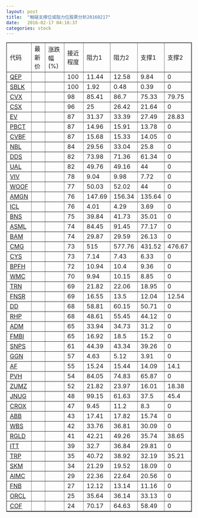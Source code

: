 ```yaml
---
layout: post
title:  "触碰支撑位或阻力位股票分析20160217"
date:   2016-02-17 04:16:37
categories: stock
---
```

<script type="text/javascript">
var stockList = []
stockList.push('gb_qep');
stockList.push('gb_sblk');
stockList.push('gb_cvx');
stockList.push('gb_csx');
stockList.push('gb_ev');
stockList.push('gb_pbct');
stockList.push('gb_cvbf');
stockList.push('gb_nbl');
stockList.push('gb_dds');
stockList.push('gb_ual');
stockList.push('gb_viv');
stockList.push('gb_woof');
stockList.push('gb_amgn');
stockList.push('gb_icl');
stockList.push('gb_bns');
stockList.push('gb_asml');
stockList.push('gb_bam');
stockList.push('gb_cmg');
stockList.push('gb_cys');
stockList.push('gb_bpfh');
stockList.push('gb_wmc');
stockList.push('gb_trn');
stockList.push('gb_fnsr');
stockList.push('gb_dd');
stockList.push('gb_rhp');
stockList.push('gb_adm');
stockList.push('gb_fmbi');
stockList.push('gb_snps');
stockList.push('gb_ggn');
stockList.push('gb_af');
stockList.push('gb_pvh');
stockList.push('gb_zumz');
stockList.push('gb_jnug');
stockList.push('gb_crox');
stockList.push('gb_abb');
stockList.push('gb_wbs');
stockList.push('gb_rgld');
stockList.push('gb_itt');
stockList.push('gb_trp');
stockList.push('gb_skm');
stockList.push('gb_aimc');
stockList.push('gb_fnb');
stockList.push('gb_orcl');
stockList.push('gb_cof');
</script>
<table border="1">
 <tr>
 <td>代码</td>
 <td>最新价</td>
 <td>涨跌幅(%)</td>
 <td>接近程度</td>
 <td>阻力1</td>
 <td>阻力2</td>
 <td>支撑1</td>
 <td>支撑2</td>
</tr>
  <tr id="qep" class="green">
  <td><a href="http://stock.finance.sina.com.cn/usstock/quotes/QEP.html" target="_blank">QEP</a></td><td></td><td></td><td>100</td><td>11.44</td><td>12.58</td><td>9.84</td><td>0</td></tr>
  <tr id="sblk" class="green">
  <td><a href="http://stock.finance.sina.com.cn/usstock/quotes/SBLK.html" target="_blank">SBLK</a></td><td></td><td></td><td>100</td><td>1.92</td><td>0.48</td><td>0.39</td><td>0</td></tr>
  <tr id="cvx" class="red">
  <td><a href="http://stock.finance.sina.com.cn/usstock/quotes/CVX.html" target="_blank">CVX</a></td><td></td><td></td><td>98</td><td>85.41</td><td>86.7</td><td>75.33</td><td>79.75</td></tr>
  <tr id="csx" class="red">
  <td><a href="http://stock.finance.sina.com.cn/usstock/quotes/CSX.html" target="_blank">CSX</a></td><td></td><td></td><td>96</td><td>25</td><td>26.42</td><td>21.64</td><td>0</td></tr>
  <tr id="ev" class="green">
  <td><a href="http://stock.finance.sina.com.cn/usstock/quotes/EV.html" target="_blank">EV</a></td><td></td><td></td><td>87</td><td>31.37</td><td>33.39</td><td>27.49</td><td>28.83</td></tr>
  <tr id="pbct" class="red">
  <td><a href="http://stock.finance.sina.com.cn/usstock/quotes/PBCT.html" target="_blank">PBCT</a></td><td></td><td></td><td>87</td><td>14.96</td><td>15.91</td><td>13.78</td><td>0</td></tr>
  <tr id="cvbf" class="red">
  <td><a href="http://stock.finance.sina.com.cn/usstock/quotes/CVBF.html" target="_blank">CVBF</a></td><td></td><td></td><td>87</td><td>15.68</td><td>15.33</td><td>14.05</td><td>0</td></tr>
  <tr id="nbl" class="red">
  <td><a href="http://stock.finance.sina.com.cn/usstock/quotes/NBL.html" target="_blank">NBL</a></td><td></td><td></td><td>84</td><td>29.56</td><td>33.04</td><td>25.8</td><td>0</td></tr>
  <tr id="dds" class="red">
  <td><a href="http://stock.finance.sina.com.cn/usstock/quotes/DDS.html" target="_blank">DDS</a></td><td></td><td></td><td>82</td><td>73.98</td><td>71.36</td><td>61.34</td><td>0</td></tr>
  <tr id="ual" class="red">
  <td><a href="http://stock.finance.sina.com.cn/usstock/quotes/UAL.html" target="_blank">UAL</a></td><td></td><td></td><td>82</td><td>49.76</td><td>49.16</td><td>44</td><td>0</td></tr>
  <tr id="viv" class="red">
  <td><a href="http://stock.finance.sina.com.cn/usstock/quotes/VIV.html" target="_blank">VIV</a></td><td></td><td></td><td>78</td><td>9.04</td><td>9.98</td><td>7.72</td><td>0</td></tr>
  <tr id="woof" class="red">
  <td><a href="http://stock.finance.sina.com.cn/usstock/quotes/WOOF.html" target="_blank">WOOF</a></td><td></td><td></td><td>77</td><td>50.03</td><td>52.02</td><td>44</td><td>0</td></tr>
  <tr id="amgn" class="red">
  <td><a href="http://stock.finance.sina.com.cn/usstock/quotes/AMGN.html" target="_blank">AMGN</a></td><td></td><td></td><td>76</td><td>147.69</td><td>156.34</td><td>135.64</td><td>0</td></tr>
  <tr id="icl" class="red">
  <td><a href="http://stock.finance.sina.com.cn/usstock/quotes/ICL.html" target="_blank">ICL</a></td><td></td><td></td><td>76</td><td>4.01</td><td>4.29</td><td>3.69</td><td>0</td></tr>
  <tr id="bns" class="red">
  <td><a href="http://stock.finance.sina.com.cn/usstock/quotes/BNS.html" target="_blank">BNS</a></td><td></td><td></td><td>75</td><td>39.84</td><td>41.73</td><td>35.01</td><td>0</td></tr>
  <tr id="asml" class="red">
  <td><a href="http://stock.finance.sina.com.cn/usstock/quotes/ASML.html" target="_blank">ASML</a></td><td></td><td></td><td>74</td><td>84.45</td><td>91.45</td><td>77.17</td><td>0</td></tr>
  <tr id="bam" class="green">
  <td><a href="http://stock.finance.sina.com.cn/usstock/quotes/BAM.html" target="_blank">BAM</a></td><td></td><td></td><td>74</td><td>29.87</td><td>29.59</td><td>26.13</td><td>0</td></tr>
  <tr id="cmg" class="green">
  <td><a href="http://stock.finance.sina.com.cn/usstock/quotes/CMG.html" target="_blank">CMG</a></td><td></td><td></td><td>73</td><td>515</td><td>577.76</td><td>431.52</td><td>476.67</td></tr>
  <tr id="cys" class="red">
  <td><a href="http://stock.finance.sina.com.cn/usstock/quotes/CYS.html" target="_blank">CYS</a></td><td></td><td></td><td>73</td><td>7.14</td><td>7.43</td><td>6.33</td><td>0</td></tr>
  <tr id="bpfh" class="red">
  <td><a href="http://stock.finance.sina.com.cn/usstock/quotes/BPFH.html" target="_blank">BPFH</a></td><td></td><td></td><td>72</td><td>10.94</td><td>10.4</td><td>9.36</td><td>0</td></tr>
  <tr id="wmc" class="green">
  <td><a href="http://stock.finance.sina.com.cn/usstock/quotes/WMC.html" target="_blank">WMC</a></td><td></td><td></td><td>70</td><td>9.94</td><td>10.15</td><td>8.85</td><td>0</td></tr>
  <tr id="trn" class="red">
  <td><a href="http://stock.finance.sina.com.cn/usstock/quotes/TRN.html" target="_blank">TRN</a></td><td></td><td></td><td>69</td><td>21.82</td><td>22.06</td><td>18.95</td><td>0</td></tr>
  <tr id="fnsr" class="green">
  <td><a href="http://stock.finance.sina.com.cn/usstock/quotes/FNSR.html" target="_blank">FNSR</a></td><td></td><td></td><td>69</td><td>16.55</td><td>13.5</td><td>12.04</td><td>12.54</td></tr>
  <tr id="dd" class="green">
  <td><a href="http://stock.finance.sina.com.cn/usstock/quotes/DD.html" target="_blank">DD</a></td><td></td><td></td><td>68</td><td>58.81</td><td>60.15</td><td>50.71</td><td>0</td></tr>
  <tr id="rhp" class="green">
  <td><a href="http://stock.finance.sina.com.cn/usstock/quotes/RHP.html" target="_blank">RHP</a></td><td></td><td></td><td>68</td><td>48.61</td><td>55.45</td><td>44.12</td><td>0</td></tr>
  <tr id="adm" class="red">
  <td><a href="http://stock.finance.sina.com.cn/usstock/quotes/ADM.html" target="_blank">ADM</a></td><td></td><td></td><td>65</td><td>33.94</td><td>34.73</td><td>31.2</td><td>0</td></tr>
  <tr id="fmbi" class="red">
  <td><a href="http://stock.finance.sina.com.cn/usstock/quotes/FMBI.html" target="_blank">FMBI</a></td><td></td><td></td><td>65</td><td>16.92</td><td>18.5</td><td>15.2</td><td>0</td></tr>
  <tr id="snps" class="red">
  <td><a href="http://stock.finance.sina.com.cn/usstock/quotes/SNPS.html" target="_blank">SNPS</a></td><td></td><td></td><td>61</td><td>44.39</td><td>43.34</td><td>39.26</td><td>0</td></tr>
  <tr id="ggn" class="red">
  <td><a href="http://stock.finance.sina.com.cn/usstock/quotes/GGN.html" target="_blank">GGN</a></td><td></td><td></td><td>57</td><td>4.63</td><td>5.12</td><td>3.91</td><td>0</td></tr>
  <tr id="af" class="red">
  <td><a href="http://stock.finance.sina.com.cn/usstock/quotes/AF.html" target="_blank">AF</a></td><td></td><td></td><td>55</td><td>15.24</td><td>15.44</td><td>14.09</td><td>14.1</td></tr>
  <tr id="pvh" class="red">
  <td><a href="http://stock.finance.sina.com.cn/usstock/quotes/PVH.html" target="_blank">PVH</a></td><td></td><td></td><td>54</td><td>84.05</td><td>74.83</td><td>65.87</td><td>0</td></tr>
  <tr id="zumz" class="green">
  <td><a href="http://stock.finance.sina.com.cn/usstock/quotes/ZUMZ.html" target="_blank">ZUMZ</a></td><td></td><td></td><td>52</td><td>21.82</td><td>23.97</td><td>16.01</td><td>18.38</td></tr>
  <tr id="jnug" class="green">
  <td><a href="http://stock.finance.sina.com.cn/usstock/quotes/JNUG.html" target="_blank">JNUG</a></td><td></td><td></td><td>48</td><td>99.15</td><td>61.63</td><td>37.5</td><td>45.4</td></tr>
  <tr id="crox" class="red">
  <td><a href="http://stock.finance.sina.com.cn/usstock/quotes/CROX.html" target="_blank">CROX</a></td><td></td><td></td><td>47</td><td>9.45</td><td>11.2</td><td>8.3</td><td>0</td></tr>
  <tr id="abb" class="green">
  <td><a href="http://stock.finance.sina.com.cn/usstock/quotes/ABB.html" target="_blank">ABB</a></td><td></td><td></td><td>43</td><td>17.41</td><td>17.82</td><td>15.74</td><td>0</td></tr>
  <tr id="wbs" class="red">
  <td><a href="http://stock.finance.sina.com.cn/usstock/quotes/WBS.html" target="_blank">WBS</a></td><td></td><td></td><td>42</td><td>33.76</td><td>36.81</td><td>30.09</td><td>0</td></tr>
  <tr id="rgld" class="red">
  <td><a href="http://stock.finance.sina.com.cn/usstock/quotes/RGLD.html" target="_blank">RGLD</a></td><td></td><td></td><td>41</td><td>42.21</td><td>49.26</td><td>35.74</td><td>38.65</td></tr>
  <tr id="itt" class="red">
  <td><a href="http://stock.finance.sina.com.cn/usstock/quotes/ITT.html" target="_blank">ITT</a></td><td></td><td></td><td>39</td><td>32.7</td><td>36.84</td><td>29.81</td><td>0</td></tr>
  <tr id="trp" class="green">
  <td><a href="http://stock.finance.sina.com.cn/usstock/quotes/TRP.html" target="_blank">TRP</a></td><td></td><td></td><td>35</td><td>40.72</td><td>38.92</td><td>32.19</td><td>35.21</td></tr>
  <tr id="skm" class="green">
  <td><a href="http://stock.finance.sina.com.cn/usstock/quotes/SKM.html" target="_blank">SKM</a></td><td></td><td></td><td>34</td><td>21.29</td><td>19.52</td><td>18.09</td><td>0</td></tr>
  <tr id="aimc" class="red">
  <td><a href="http://stock.finance.sina.com.cn/usstock/quotes/AIMC.html" target="_blank">AIMC</a></td><td></td><td></td><td>29</td><td>22.36</td><td>22.64</td><td>20.56</td><td>0</td></tr>
  <tr id="fnb" class="green">
  <td><a href="http://stock.finance.sina.com.cn/usstock/quotes/FNB.html" target="_blank">FNB</a></td><td></td><td></td><td>27</td><td>12.12</td><td>13.14</td><td>11.16</td><td>0</td></tr>
  <tr id="orcl" class="green">
  <td><a href="http://stock.finance.sina.com.cn/usstock/quotes/ORCL.html" target="_blank">ORCL</a></td><td></td><td></td><td>25</td><td>35.64</td><td>36.14</td><td>33.13</td><td>0</td></tr>
  <tr id="cof" class="red">
  <td><a href="http://stock.finance.sina.com.cn/usstock/quotes/COF.html" target="_blank">COF</a></td><td></td><td></td><td>24</td><td>70.17</td><td>64.63</td><td>58.49</td><td>0</td></tr>
</table>
